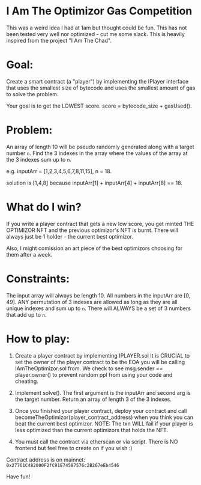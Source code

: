 
# I Am The Optimizor Gas Competition

This was a weird idea I had at 1am but thought could be fun. This has not been tested very well nor optimized - cut me some slack. This is heavily inspired from the project "I Am The Chad".

# Goal:

Create a smart contract (a "player") by implementing the IPlayer interface that uses the smallest size of bytecode and uses the smallest amount of gas to solve the problem.

Your goal is to get the LOWEST score. score = bytecode_size + gasUsed().

# Problem:

An array of length 10 will be pseudo randomly generated along with a target number `n`. Find the 3 indexes in the array where the values of the array at the 3 indexes sum up to `n`.

e.g. inputArr = [1,2,3,4,5,6,7,8,11,15], n = 18.

solution is [1,4,8] because inputArr[1] + inputArr[4] + inputArr[8] == 18.

# What do I win?

If you write a player contract that gets a new low score, you get minted THE OPTIMIZOR NFT and the previous optimizor's NFT is burnt. There will always just be 1 holder - the current best optimizor.

Also, I might comission an art piece of the best optimizors choosing for them after a week.

# Constraints:

The input array will always be length 10. All numbers in the inputArr are [0, 49]. ANY permutation of 3 indexes are allowed as long as they are all unique indexes and sum up to `n`. There will ALWAYS be a set of 3 numbers that add up to `n`.

# How to play:

1. Create a player contract by implementing IPLAYER.sol It is CRUCIAL to set the owner of the player contract to be the EOA you will be calling IAmTheOptimizor.sol from. We check to see msg.sender == player.owner() to prevent random ppl from using your code and cheating.

2. Implement solve(). The first argument is the inputArr and second arg is the target number. Return an array of length 3 of the 3 indexes.

3. Once you finished your player contract, deploy your contract and call becomeTheOptimizor(player_contract_address) when you think you can beat the current best optimizor. NOTE: The txn WILL fail if your player is less optimized than the current optimizors that holds the NFT.

4. You must call the contract via etherscan or via script. There is NO frontend but feel free to create on if you wish :)

Contract address is on mainnet: `0x27761C482000F2fC91E74587576c2B267eEb4546`

Have fun!